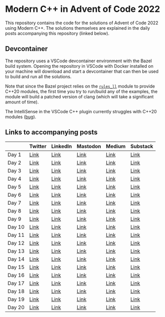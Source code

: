 # Modern C++ in Advent of Code 2022

This repository contains the code for the solutions of Advent of Code 2022 using Modern C++. The solutions themselves are explained in the daily posts accompanying this repository (linked below).

## Devcontainer

The repository uses a VSCode devcontainer environment with the Bazel build system. Opening the repository in VSCode with Docker installed on your machine will download and start a devcontainer that can then be used to build and run all the solutions.

Note that since the Bazel project relies on the [`rules_ll`](https://github.com/eomii/rules_ll) module to provide C++20 modules, the first time you try to run/build any of the examples, the module will build a patched version of clang (which will take a significant amount of time).

The IntelliSense in the VSCode C++ plugin currently struggles with C++20 modules ([bug](https://github.com/microsoft/vscode-cpptools/issues/10258)).

## Links to accompanying posts

|   | Twitter | LinkedIn | Mastodon | Medium | Substack |
|---|---      |---       |---       |---     |---       |
| Day 1 | [Link](https://twitter.com/SimonToth83/status/1598376580874735616) | [Link](https://www.linkedin.com/feed/update/urn:li:activity:7004142130919055360/) | [Link](https://mastodon.world/@simontoth/109439720217557936) | [Link](https://medium.com/@simontoth/modern-c-in-advent-of-code-day-1-e50a681ce1dc) | [Link](https://simontoth.substack.com/p/modern-c-in-advent-of-code-day-1) |
| Day 2 | [Link](https://twitter.com/SimonToth83/status/1598739110826577929) | [Link](https://www.linkedin.com/feed/update/urn:li:activity:7004505083920994304/) | [Link](https://mastodon.world/@simontoth/109445382216203373) | [Link](https://medium.com/@simontoth/modern-c-in-advent-of-code-day-2-1f2c4dc73c94) | [Link](https://simontoth.substack.com/p/modern-c-in-advent-of-code-day-2) |
| Day 3 | [Link](https://twitter.com/SimonToth83/status/1599101477359947776) | [Link](https://www.linkedin.com/feed/update/urn:li:activity:7004867048375787520/) | [Link](https://mastodon.world/@simontoth/109451044535863950) | [Link](https://medium.com/@simontoth/modern-c-in-advent-of-code-day-3-b09b622be4ae) | [Link](https://simontoth.substack.com/p/modern-c-in-advent-of-code-day-3) |
| Day 4 | [Link](https://twitter.com/SimonToth83/status/1599463700506763265) | [Link](https://www.linkedin.com/feed/update/urn:li:activity:7005229259082326016/) | [Link](https://mastodon.world/@simontoth/109456707770126990) | [Link](https://medium.com/@simontoth/modern-c-in-advent-of-code-day-4-f43e503d3564) | [Link](https://simontoth.substack.com/p/modern-c-in-advent-of-code-day-4) |
| Day 5 | [Link](https://twitter.com/SimonToth83/status/1599825940137246720) | [Link](https://www.linkedin.com/feed/update/urn:li:activity:7005591639335280640/) | [Link](https://mastodon.world/@simontoth/109462369331968903) | [Link](https://medium.com/@simontoth/modern-c-in-advent-of-code-day-5-b0b6729056bb) | [Link](https://simontoth.substack.com/p/modern-c-in-advent-of-code-day-5) |
| Day 6 | [Link](https://twitter.com/SimonToth83/status/1600188649399881729) | [Link](https://www.linkedin.com/feed/update/urn:li:activity:7005954292687769600/) | [Link](https://mastodon.world/@simontoth/109468031729071088) | [Link](https://medium.com/@simontoth/modern-c-in-advent-of-code-day-6-d5e00f90b752) | [Link](https://simontoth.substack.com/p/modern-c-in-advent-of-code-day-6) |
| Day 7 | [Link](https://twitter.com/SimonToth83/status/1600550961021435926) | [Link](https://www.linkedin.com/feed/update/urn:li:activity:7006316698714656768/) | [Link](https://mastodon.world/@simontoth/109473693847283708) | [Link](https://medium.com/@simontoth/modern-c-in-advent-of-code-day-7-2c3816e00cf) | [Link](https://simontoth.substack.com/p/modern-c-in-advent-of-code-day-7) |
| Day 8 | [Link](https://twitter.com/SimonToth83/status/1600913104233271333) | [Link](https://www.linkedin.com/feed/update/urn:li:activity:7006678805025087488/) | [Link](https://mastodon.world/@simontoth/109479356492120426) | [Link](https://medium.com/@simontoth/modern-c-in-advent-of-code-day-8-3de2465e9f2e) | [Link](https://simontoth.substack.com/p/modern-c-in-advent-of-code-day-8) |
| Day 9 | [Link](https://twitter.com/SimonToth83/status/1601275541444853763) | [Link](https://www.linkedin.com/feed/update/urn:li:activity:7007041276638281729/) | [Link](https://mastodon.world/@simontoth/109485018323807134) | [Link](https://medium.com/@simontoth/modern-c-in-advent-of-code-day-9-78558d0f7d20) | [Link](https://simontoth.substack.com/p/modern-c-in-advent-of-code-day-9) |
| Day 10 | [Link](https://twitter.com/SimonToth83/status/1601637900650692609) | [Link](https://www.linkedin.com/feed/update/urn:li:activity:7007403717087887360/) | [Link](https://mastodon.world/@simontoth/109490680697585054) | [Link](https://medium.com/@simontoth/modern-c-in-advent-of-code-day-10-b4910e2ab63b) | [Link](https://simontoth.substack.com/p/modern-c-in-advent-of-code-day-10) |
| Day 11 | [Link](https://twitter.com/SimonToth83/status/1602000294237323264) | [Link](https://www.linkedin.com/feed/update/urn:li:activity:7007766027098824704/) | [Link](https://mastodon.world/@simontoth/109496343202912159) | [Link](https://medium.com/@simontoth/modern-c-in-advent-of-code-day-11-e17ddce25d74) | [Link](https://simontoth.substack.com/p/modern-c-in-advent-of-code-day-11) |
| Day 12 | [Link](https://twitter.com/SimonToth83/status/1602362955181559830) | [Link](https://www.linkedin.com/feed/update/urn:li:activity:7008128545453391872/) | [Link](https://mastodon.world/@simontoth/109502005266543138) | [Link](https://medium.com/@simontoth/modern-c-in-advent-of-code-day-12-b576009e4cc6) | [Link](https://simontoth.substack.com/p/modern-c-in-advent-of-code-day-12) |
| Day 13 | [Link](https://twitter.com/SimonToth83/status/1602725130802790405) | [Link](https://www.linkedin.com/feed/update/urn:li:activity:7008490776322023424/) | [Link](https://mastodon.world/@simontoth/109507667845406824) | [Link](https://medium.com/@simontoth/modern-c-in-advent-of-code-day-13-6d0e2ac759ab) | [Link](https://simontoth.substack.com/p/modern-c-in-advent-of-code-day-12-2d8) |
| Day 14 | [Link](https://twitter.com/SimonToth83/status/1603087594258038788) | [Link](https://www.linkedin.com/feed/update/urn:li:activity:7008853263596863488/) | [Link](https://mastodon.world/@simontoth/109513329999079473) | [Link](https://medium.com/@simontoth/modern-c-in-advent-of-code-day-14-2b652e35b55d) | [Link](https://simontoth.substack.com/p/modern-c-in-advent-of-code-day-14) |
| Day 15 | [Link](https://twitter.com/SimonToth83/status/1603449848346427395) | [Link](https://www.linkedin.com/feed/update/urn:li:activity:7009215579333009408/) | [Link](https://mastodon.world/@simontoth/109518992389788509) | [Link](https://medium.com/@simontoth/modern-c-in-advent-of-code-day-15-be90067919c9) | [Link](https://simontoth.substack.com/p/modern-c-in-advent-of-code-day-15) |
| Day 16 | [Link](https://twitter.com/SimonToth83/status/1603812603259764762) | [Link](https://www.linkedin.com/feed/update/urn:li:activity:7009578163903021057/) | [Link](https://hachyderm.io/@simontoth/109524654748130974) | [Link](https://medium.com/@simontoth/modern-c-in-advent-of-code-day-16-29378db1fe34) | [Link](https://simontoth.substack.com/p/modern-c-in-advent-of-code-day-16) |
| Day 17 | [Link](https://twitter.com/SimonToth83/status/1604174653966077953) | [Link](https://www.linkedin.com/feed/update/urn:li:activity:7009940538518831104/) | [Link](https://hachyderm.io/@simontoth/109530317065642068) | [Link](https://medium.com/@simontoth/modern-c-in-advent-of-code-day-17-24fc1414e185) | [Link](https://simontoth.substack.com/p/modern-c-in-advent-of-code-day-17) |
| Day 18 | [Link](https://twitter.com/SimonToth83/status/1604537043752652804) | [Link](https://www.linkedin.com/feed/update/urn:li:activity:7010302862048022528/) | [Link](https://hachyderm.io/@simontoth/109535979305803886) | [Link](https://medium.com/@simontoth/modern-c-in-advent-of-code-day-18-33967a4a2c82) | [Link](https://simontoth.substack.com/p/modern-c-in-advent-of-code-day-18) |
| Day 19 | [Link](https://twitter.com/SimonToth83/status/1604899554863759360) | [Link](https://www.linkedin.com/feed/update/urn:li:activity:7010665374299881473/) | [Link](https://hachyderm.io/@simontoth/109541641484639213) | [Link](https://medium.com/@simontoth/modern-c-in-advent-of-code-day-19-b3e1130094ba) | [Link](https://simontoth.substack.com/p/modern-c-in-advent-of-code-day-19) |
| Day 20 | [Link](https://twitter.com/SimonToth83/status/1605261978955554819) | [Link](https://www.linkedin.com/feed/update/urn:li:activity:7011027714623033344/) | [Link](https://hachyderm.io/@simontoth/109547303784138743) | [Link](https://medium.com/@simontoth/modern-c-in-advent-of-code-day-20-7a4dd197c7fb) | [Link](https://simontoth.substack.com/p/modern-c-in-advent-of-code-day-20) |